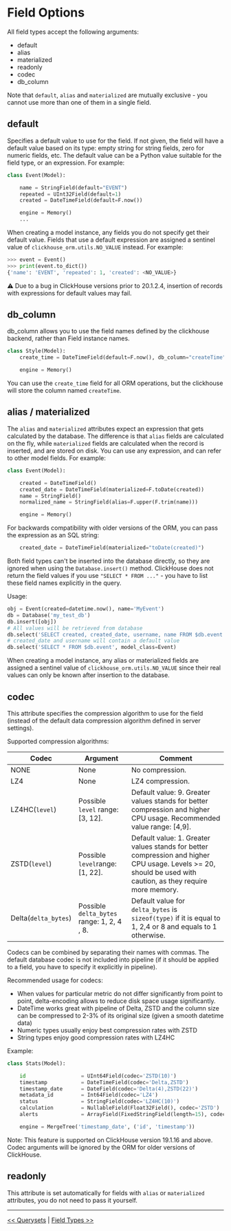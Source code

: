 Field Options
=============

All field types accept the following arguments:

 - default
 - alias
 - materialized
 - readonly
 - codec
 - db_column

Note that `default`, `alias` and `materialized` are mutually exclusive - you cannot use more than one of them in a single field.

## default

Specifies a default value to use for the field. If not given, the field will have a default value based on its type: empty string for string fields, zero for numeric fields, etc.
The default value can be a Python value suitable for the field type, or an expression. For example:
```python
class Event(Model):

    name = StringField(default="EVENT")
    repeated = UInt32Field(default=1)
    created = DateTimeField(default=F.now())

    engine = Memory()
    ...
```
When creating a model instance, any fields you do not specify get their default value. Fields that use a default expression are assigned a sentinel value of `clickhouse_orm.utils.NO_VALUE` instead. For example:
```python
>>> event = Event()
>>> print(event.to_dict())
{'name': 'EVENT', 'repeated': 1, 'created': <NO_VALUE>}
```
:warning: Due to a bug in ClickHouse versions prior to 20.1.2.4, insertion of records with expressions for default values may fail.

## db_column

db_column allows you to use the field names defined by the clickhouse backend, rather than Field instance names.

```python
class Style(Model):
    create_time = DateTimeField(default=F.now(), db_column="createTime")

    engine = Memory()
```

You can use the `create_time` field for all ORM operations, but the clickhouse will store the column named `createTime`.


## alias / materialized

The `alias` and `materialized` attributes expect an expression that gets calculated by the database. The difference is that `alias` fields are calculated on the fly, while `materialized` fields are calculated when the record is inserted, and are stored on disk.
You can use any expression, and can refer to other model fields. For example:
```python
class Event(Model):

    created = DateTimeField()
    created_date = DateTimeField(materialized=F.toDate(created))
    name = StringField()
    normalized_name = StringField(alias=F.upper(F.trim(name)))

    engine = Memory()
```
For backwards compatibility with older versions of the ORM, you can pass the expression as an SQL string:
```python
    created_date = DateTimeField(materialized="toDate(created)")
```
Both field types can't be inserted into the database directly, so they are ignored when using the `Database.insert()` method. ClickHouse does not return the field values if you use `"SELECT * FROM ..."` - you have to list these field names explicitly in the query.

Usage:
```python
obj = Event(created=datetime.now(), name='MyEvent')
db = Database('my_test_db')
db.insert([obj])
# All values will be retrieved from database
db.select('SELECT created, created_date, username, name FROM $db.event', model_class=Event)
# created_date and username will contain a default value
db.select('SELECT * FROM $db.event', model_class=Event)
```
When creating a model instance, any alias or materialized fields are assigned a sentinel value of `clickhouse_orm.utils.NO_VALUE` since their real values can only be known after insertion to the database.

## codec

This attribute specifies the compression algorithm to use for the field (instead of the default data compression algorithm defined in server settings).

Supported compression algorithms:

| Codec                | Argument                                   | Comment
| -------------------- | -------------------------------------------| ----------------------------------------------------
| NONE                 | None                                       | No compression.
| LZ4                  | None                                       | LZ4 compression.
| LZ4HC(`level`)       | Possible `level` range: [3, 12].           | Default value: 9. Greater values stands for better compression and higher CPU usage. Recommended value range: [4,9].
| ZSTD(`level`)        | Possible `level`range: [1, 22].            | Default value: 1. Greater values stands for better compression and higher CPU usage. Levels >= 20, should be used with caution, as they require more memory.
| Delta(`delta_bytes`) | Possible `delta_bytes` range: 1, 2, 4 , 8. | Default value for `delta_bytes` is `sizeof(type)` if it is equal to 1, 2,4 or 8 and equals to 1 otherwise.

Codecs can be combined by separating their names with commas. The default database codec is not included into pipeline (if it should be applied to a field, you have to specify it explicitly in pipeline).

Recommended usage for codecs:
- When values for particular metric do not differ significantly from point to point, delta-encoding allows to reduce disk space usage significantly.
- DateTime works great with pipeline of Delta, ZSTD and the column size can be compressed to 2-3% of its original size (given a smooth datetime data)
- Numeric types usually enjoy best compression rates with ZSTD
- String types enjoy good compression rates with LZ4HC

Example:
```python
class Stats(Model):

    id                  = UInt64Field(codec='ZSTD(10)')
    timestamp           = DateTimeField(codec='Delta,ZSTD')
    timestamp_date      = DateField(codec='Delta(4),ZSTD(22)')
    metadata_id         = Int64Field(codec='LZ4')
    status              = StringField(codec='LZ4HC(10)')
    calculation         = NullableField(Float32Field(), codec='ZSTD')
    alerts              = ArrayField(FixedStringField(length=15), codec='Delta(2),LZ4HC')

    engine = MergeTree('timestamp_date', ('id', 'timestamp'))
```
Note: This feature is supported on ClickHouse version 19.1.16 and above. Codec arguments will be ignored by the ORM for older versions of ClickHouse.

## readonly

This attribute is set automatically for fields with `alias` or `materialized` attributes, you do not need to pass it yourself.

---

[<< Querysets](querysets.md) | [Field Types >>](field_types.md)